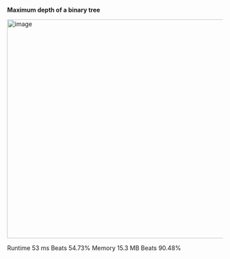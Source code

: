**Maximum depth of a binary tree**

<img width="511" alt="image" src="https://user-images.githubusercontent.com/25766765/211914131-28e6ca91-0c56-4d03-b516-56884217967b.png">

Runtime
53 ms
Beats
54.73%
Memory
15.3 MB
Beats
90.48%
